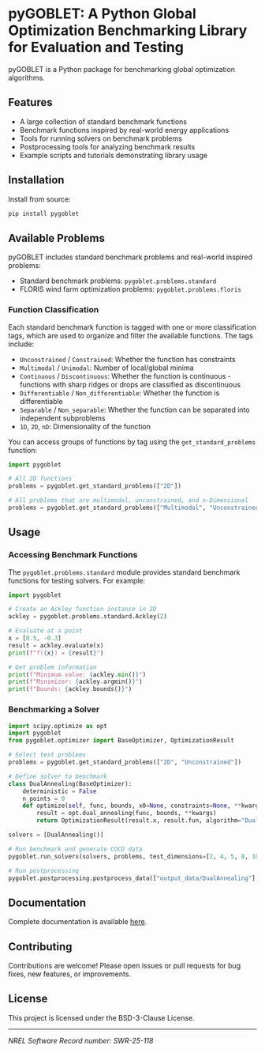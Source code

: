 # pyGOBLET: A Python Global Optimization Benchmarking Library for Evaluation and Testing

pyGOBLET is a Python package for benchmarking global optimization algorithms.

## Features

- A large collection of standard benchmark functions
- Benchmark functions inspired by real-world energy applications
- Tools for running solvers on benchmark problems
- Postprocessing tools for analyzing benchmark results
- Example scripts and tutorials demonstrating library usage

## Installation

Install from source:

```bash
pip install pygoblet
```

## Available Problems

pyGOBLET includes standard benchmark problems and real-world inspired problems:

- Standard benchmark problems: `pygoblet.problems.standard`
- FLORIS wind farm optimization problems: `pygoblet.problems.floris`

### Function Classification

Each standard benchmark function is tagged with one or more classification tags, which are used to organize and filter the available functions. The tags include:

- `Unconstrained` / `Constrained`: Whether the function has constraints
- `Multimodal` / `Unimodal`: Number of local/global minima
- `Continuous` / `Discontinuous`: Whether the function is continuous - functions with sharp ridges or drops are classified as discontinuous
- `Differentiable` / `Non_differentiable`: Whether the function is differentiable
- `Separable` / `Non_separable`: Whether the function can be separated into independent subproblems
- `1D`, `2D`, `nD`: Dimensionality of the function

You can access groups of functions by tag using the ``get_standard_problems`` function:

```python
import pygoblet

# All 2D functions
problems = pygoblet.get_standard_problems(["2D"])

# All problems that are multimodal, unconstrained, and n-Dimensional
problems = pygoblet.get_standard_problems(["Multimodal", "Unconstrained", "nD"])
```

## Usage

### Accessing Benchmark Functions

The `pygoblet.problems.standard` module provides standard benchmark functions for testing solvers. For example:

```python
import pygoblet

# Create an Ackley function instance in 2D
ackley = pygoblet.problems.standard.Ackley(2)

# Evaluate at a point
x = [0.5, -0.3]
result = ackley.evaluate(x)
print(f"f({x}) = {result}")

# Get problem information
print(f"Minimum value: {ackley.min()}")
print(f"Minimizer: {ackley.argmin()}")
print(f"Bounds: {ackley.bounds()}")
```

### Benchmarking a Solver

```python
import scipy.optimize as opt
import pygoblet
from pygoblet.optimizer import BaseOptimizer, OptimizationResult

# Select test problems
problems = pygoblet.get_standard_problems(["2D", "Unconstrained"])

# Define solver to benchmark
class DualAnnealing(BaseOptimizer):
    deterministic = False
    n_points = 0
    def optimize(self, func, bounds, x0=None, constraints=None, **kwargs):
        result = opt.dual_annealing(func, bounds, **kwargs)
        return OptimizationResult(result.x, result.fun, algorithm="Dual Annealing")

solvers = [DualAnnealing()]

# Run benchmark and generate COCO data
pygoblet.run_solvers(solvers, problems, test_dimensions=[2, 4, 5, 8, 10, 12], n_iters=5)

# Run postprocessing
pygoblet.postprocessing.postprocess_data(["output_data/DualAnnealing"], energy_file="output_data/energy_data.csv")
```

## Documentation

Complete documentation is available [here](https://nrel.github.io/pyGOBLET/).

## Contributing

Contributions are welcome! Please open issues or pull requests for bug fixes, new features, or improvements.

## License

This project is licensed under the BSD-3-Clause License.

---

_NREL Software Record number: SWR-25-118_
